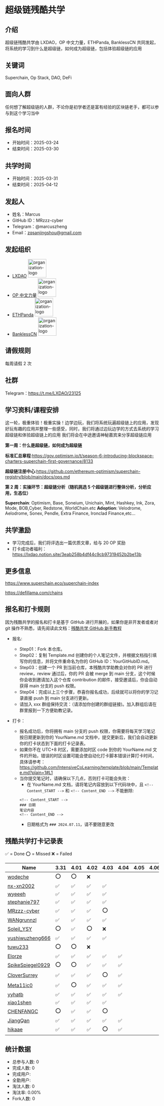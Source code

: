 
# 超级链残酷共学

## 介绍

超级链残酷共学由 LXDAO，OP 中文力量，ETHPanda, BanklessCN 共同发起，将系统的学习到什么是超级链，如何成为超级链，包括体验超级链的应用

## 关键词

Superchain, Op Stack, DAO, DeFi

## 面向人群

任何想了解超级链的人群，不论你是初学者还是富有经验的区块链老手，都可以参与到这个学习当中

## 报名时间

- 开始时间：2025-03-24
- 结束时间：2025-03-30

## 共学时间

- 开始时间：2025-03-31
- 结束时间：2025-04-12

## 发起人

- 姓名：Marcus
- GitHub ID：MRzzz-cyber
- Telegram：@marcuszheng
- Email：zqsanjingshou@gmail.com

## 发起组织

- [LXDAO](https://lxdao.io/) <img alt="organization-logo" height="60px" src="https://cdn.lxdao.io/bafkreiay6vxsvv3ksxr75lzzt3iqy3zja3o2epuxh47ivs24p2xs3awexm.png" />
- [OP 中文力量](https://x.com/optimismzh) <img alt="organization-logo" height="60px" src="https://cdn.lxdao.io/fd6ab062-09e5-4fe0-b6c4-e476e632e1d1.png" />
- [ETHPanda](https://ethpanda.org/) <img alt="organization-logo" height="60px" src="https://cdn.lxdao.io/10aed40b-4786-4c2b-aaaa-b7d8a119c00e.png" />
- [BanklessCN](https://0xbanklesscn.substack.com/) <img alt="organization-logo" height="60px" src="https://cdn.lxdao.io/79379614-a82a-4d41-93ca-9e050b3d3a5c.png" />

## 请假规则

每周请假 2 次

## 社群

Telegram：https://t.me/LXDAO/23125

## 学习资料/课程安排

这一轮，极重体验！极重实操！边学边玩，我们将系统玩遍超级链上的应用，发现好玩有趣的应用并整理一些感受，同时，我们将通过边玩边学的方式去系统的学习超级链和体验超级链上的应用
我们将会在中途邀请神秘嘉宾来分享超级链应用

**第一周：什么是超级链，如何成为超级链**

**标准汇总章程**:https://gov.optimism.io/t/season-6-introducing-blockspace-charters-superchain-first-governance/8133

**超级链注册中心**:https://github.com/ethereum-optimism/superchain-registry/blob/main/docs/ops.md

**第 2 周：实操环节：超级链分析（随机挑选 5 个超级链进行整体分析，分析应用，生态位）**

**Superchain**: Optimism, Base, Soneium, Unichain, Mint, Hashkey, Ink, Zora, Mode, BOB,Cyber, Redstone, WorldChain.etc
**Adoption**: Velodrome, Aelodrome, Sonex, Pendle, Extra Finance, Ironclad Finance,etc…

## 共学激励
- 学习完成后，我们将评选出一篇优质文章，给与 20 OP 奖励
- 打卡成功者福利：https://lxdao.notion.site/3eab258b4df44c9cb97319452b2be13b

## 更多信息

https://www.superchain.eco/superchain-index

https://defillama.com/chains

## 报名和打卡规则

因为残酷共学的报名和打卡是基于 GitHub 进行开展的，如果你是非开发者或者对 git 操作不熟悉，请先阅读此文档：[残酷共学 GitHub 新手教程](https://www.notion.so/lxdao/GitHub-bd65b981146947fea1fb675942567a45)

- 报名:

  - Step01：Fork 本仓库。
  - Step02：复制 Template.md 创建你的个人笔记文件，并根据文档指引填写你的信息，并将文件重命名为你的 GitHub ID：YourGitHubID.md。
  - Step03：创建一个 PR 到当前仓库，本残酷共学助教会对你的 PR 进行 review，review 通过后，你的 PR 会被 merge 到 main 分支，这个时候你会收到邀请加入这个仓库 contribution 的邮件，接受邀请后，你会自动获得 main 分支的 push 权限。
  - Step04：完成以上三个步骤，恭喜你报名成功，后续就可以将你的学习记录直接 push 到 main 分支进行更新。
  - 请加入 xxx 群组保持交流：（请添加你创建的群组链接)。加入群组后请在群里报到一下方便助教记录。

- 打卡：
  - 报名成功后，你将拥有 main 分支的 push 权限，你需要将每天学习笔记按日期更新到你的 YourName.md 文档中，提交更新后，我们会自动更新你的打卡状态到下面的打卡记录表。
  - 如果你不在 UTC+8 时区，需要添加时区 code 到你的 YourName.md 文件的开始，错误的时区设置可能会使自动化打卡脚本错误计算打卡时间，具体请参考：https://github.com/IntensiveCoLearning/template/blob/main/Template.md?plain=1#L1
  - 当你提交笔记时，请确保以下几点，否则打卡可能会失败：
    - 在 YourName.md 文档，请将笔记内容放到以下代码块中，且 `<!-- Content_START -->` 和 `<!-- Content_END -->` 不能删除:
    ```
    <!-- Content_START -->
    ### 日期
    笔记内容
    <!-- Content_END -->
    ```
    - 日期格式为 `### 2024.07.11`，请不要随意更改

## 残酷共学打卡记录表

✅ = Done ⭕️ = Missed ❌ = Failed

<!-- START_COMMIT_TABLE -->
| Name | 3.31 | 4.01 | 4.02 | 4.03 | 4.04 | 4.05 | 4.06 | 4.07 | 4.08 | 4.09 | 4.10 | 4.11 | 4.12 |
| ------------- | ---- | ---- | ---- | ---- | ---- | ---- | ---- | ---- | ---- | ---- | ---- | ---- | ---- |
| [wodeche](https://github.com/IntensiveCoLearning/Superchain/blob/main/wodeche.md) | ⭕️ | ⭕️ | ❌ | | | | | | | | | | |
| [nx-xn2002](https://github.com/IntensiveCoLearning/Superchain/blob/main/nx-xn2002.md) | ✅ | ✅ | ✅ | ✅ |   | | | | | | | | |
| [wyeeeh](https://github.com/IntensiveCoLearning/Superchain/blob/main/wyeeeh.md) | ✅ | ✅ | ✅ | ✅ |   | | | | | | | | |
| [stephanie797](https://github.com/IntensiveCoLearning/Superchain/blob/main/stephanie797.md) | ✅ | ✅ | ✅ | ✅ |   | | | | | | | | |
| [MRzzz-cyber](https://github.com/IntensiveCoLearning/Superchain/blob/main/MRzzz-cyber.md) | ✅ | ✅ | ✅ | ⭕️ |   | | | | | | | | |
| [WANgrunnzl](https://github.com/IntensiveCoLearning/Superchain/blob/main/WANgrunnzl.md) | ✅ | ✅ | ✅ | ✅ |   | | | | | | | | |
| [Soleil_YSY](https://github.com/IntensiveCoLearning/Superchain/blob/main/Soleil_YSY.md) | ⭕️ | ✅ | ⭕️ | ❌ | | | | | | | | | |
| [yushiwuzheng666](https://github.com/IntensiveCoLearning/Superchain/blob/main/yushiwuzheng666.md) | ✅ | ✅ | ✅ | ✅ |   | | | | | | | | |
| [tuwu233](https://github.com/IntensiveCoLearning/Superchain/blob/main/tuwu233.md) | ⭕️ | ⭕️ | ❌ | | | | | | | | | | |
| [Elorze](https://github.com/IntensiveCoLearning/Superchain/blob/main/Elorze.md) | ✅ | ✅ | ✅ | ✅ | ✅ | | | | | | | | |
| [SpikeSpiegel0929](https://github.com/IntensiveCoLearning/Superchain/blob/main/SpikeSpiegel0929.md) | ⭕️ | ⭕️ | ✅ | ✅ | ✅ | | | | | | | | |
| [CloverSurrey](https://github.com/IntensiveCoLearning/Superchain/blob/main/CloverSurrey.md) | ✅ | ✅ | ✅ | ⭕️ | ✅ | | | | | | | | |
| [Meta11ic0](https://github.com/IntensiveCoLearning/Superchain/blob/main/Meta11ic0.md) | ✅ | ⭕️ | ✅ | ✅ | ✅ | | | | | | | | |
| [yyhatb](https://github.com/IntensiveCoLearning/Superchain/blob/main/yyhatb.md) | ✅ | ✅ | ✅ | ✅ | ✅ | | | | | | | | |
| [xiao1shen](https://github.com/IntensiveCoLearning/Superchain/blob/main/xiao1shen.md) | ✅ | ✅ | ✅ | ✅ |   | | | | | | | | |
| [CHENFANGC](https://github.com/IntensiveCoLearning/Superchain/blob/main/CHENFANGC.md) | ⭕️ | ✅ | ✅ | ⭕️ |   | | | | | | | | |
| [JiangQan](https://github.com/IntensiveCoLearning/Superchain/blob/main/JiangQan.md) | ✅ | ✅ | ✅ | ✅ | ✅ | | | | | | | | |
| [hikaae](https://github.com/IntensiveCoLearning/Superchain/blob/main/hikaae.md) | ✅ | ✅ | ✅ | ⭕️ | ✅ | | | | | | | | |
<!-- END_COMMIT_TABLE -->































































<!-- STATISTICALDATA_START -->
## 统计数据

- 总参与人数: 0
- 完成人数: 0
- 完成用户: 
- 全勤用户: 
- 淘汰人数: 0
- 淘汰率: 0.00%
- Fork人数: 0
<!-- STATISTICALDATA_END -->

<!-- END_COMMIT_TABLE -->

<!-- STATISTICALDATA_START -->
<!-- STATISTICALDATA_END -->

